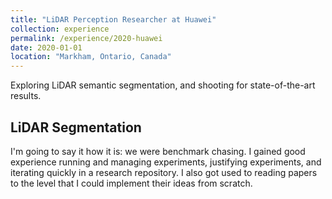 ```yaml
---
title: "LiDAR Perception Researcher at Huawei"
collection: experience
permalink: /experience/2020-huawei
date: 2020-01-01
location: "Markham, Ontario, Canada"
---
```


Exploring LiDAR semantic segmentation, and shooting for state-of-the-art results. 

## LiDAR Segmentation
I'm going to say it how it is: we were benchmark chasing.
I gained good experience running and managing experiments, justifying experiments,
and iterating quickly in a research repository.
I also got used to reading papers to the level that I could implement their ideas from scratch.

